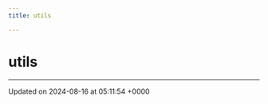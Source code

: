```yaml
---
title: utils

---
```


# utils








-------------------------------

Updated on 2024-08-16 at 05:11:54 +0000